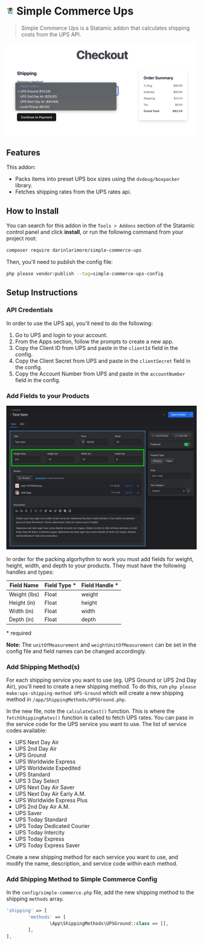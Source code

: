 # <img src="src/icon.svg" height="20" width="20"> Simple Commerce Ups

> Simple Commerce Ups is a Statamic addon that calculates shipping costs from the UPS API.

<img src="fig2.png"  width="768">

## Features

This addon:
- Packs items into preset UPS box sizes using the `dvdoug/boxpacker` library.
- Fetches shipping rates from the UPS rates api.

## How to Install

You can search for this addon in the `Tools > Addons` section of the Statamic control panel and click **install**, or run the following command from your project root:

``` bash
composer require darinlarimore/simple-commerce-ups
```

Then, you'll need to publish the config file:

``` bash
php please vendor:publish --tag=simple-commerce-ups-config
```

## Setup Instructions

### API Credentials
In order to use the UPS api, you'll need to do the following:

1. Go to UPS and login to your account.
2. From the Apps section, follow the prompts to create a new app.
3. Copy the Client ID from UPS and paste in the `clientId` field in the config.
4. Copy the Client Secret from UPS and paste in the `clientSecret` field in the config.
6. Copy the Account Number from UPS and paste in the `accountNumber` field in the config.

### Add Fields to your Products
<img src="fig1.png"  width="768">

In order for the packing algorhythm to work you must add fields for weight, height, width, and depth to your products. They must have the following handles and types:

| Field Name | Field Type * | Field Handle * |
| ---------- | ---------- | ------------ |
| Weight (lbs) | Float      | weight       |
| Height (in) | Float      | height       |
| Width (in) | Float      | width        |
| Depth (in) | Float      | depth        |

\* required

**Note:** The `unitOfMeasurement` and `weightUnitOfMeasurement` can be set in the config file and field names can be changed accordingly.

### Add Shipping Method(s)
For each shipping service you want to use (eg. UPS Ground or UPS 2nd Day Air), you'll need to create a new shipping method. To do this,
run `php please make:ups-shipping-method UPS-Ground` which will create a new shipping method in `/app/ShippingMethods/UPSGround.php`.

In the new file, note the `calculateCost()` function. This is where the `fetchShippingRates()` function is called to fetch UPS rates. You can pass in the service code for the UPS service you want to use. The list of service codes available:

- UPS Next Day Air
- UPS 2nd Day Air
- UPS Ground
- UPS Worldwide Express
- UPS Worldwide Expedited
- UPS Standard
- UPS 3 Day Select
- UPS Next Day Air Saver
- UPS Next Day Air Early A.M.
- UPS Worldwide Express Plus
- UPS 2nd Day Air A.M.
- UPS Saver
- UPS Today Standard
- UPS Today Dedicated Courier
- UPS Today Intercity
- UPS Today Express
- UPS Today Express Saver

Create a new shipping method for each service you want to use, and modify the name, description, and service code within each method.

### Add Shipping Method to Simple Commerce Config
In the `config/simple-commerce.php` file, add the new shipping method to the shipping `methods` array.

```php
'shipping' => [
		'methods' => [
				\App\ShippingMethods\UPSGround::class => [],
		],
],
```
